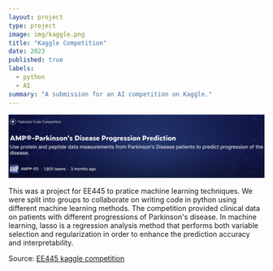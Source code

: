 ```yaml
---
layout: project
type: project
image: img/kaggle.png
title: "Kaggle Competition"
date: 2023
published: true
labels:
  - python
  - AI
summary: "A submission for an AI competition on Kaggle."
---
```


<img class="img-fluid" src="../img/kaggle.jpg">

This was a project for EE445 to pratice machine learning techniques. We were split into groups to collaborate on writing code in python using different machine learning methods. The competition provided clinical data on patients with different progressions of Parkinson's disease. In machine learning, lasso is a regression analysis method that performs both variable selection and regularization in order to enhance the prediction accuracy and interpretability. 


Source: <a href="https://github.com/cody1444/EE445-Kaggle-Competiton/tree/main"><i class="large github icon "></i>EE445 kaggle competition</a>
